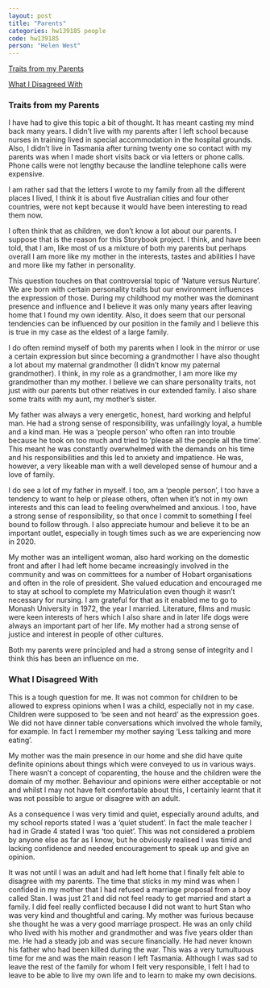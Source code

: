 ```yaml
---
layout: post
title: "Parents"
categories: hw139185 people
code: hw139185
person: "Helen West"
---
```


[Traits from my Parents](#traits-from-my-parents)

[What I Disagreed With](#what-i-disagreed-with)

### Traits from my Parents
I have had to give this topic a bit of thought. It has meant casting my mind back many years. I didn’t live with my parents after I left school because nurses in training lived in special accommodation in the hospital grounds. Also, I didn’t live in Tasmania after turning twenty one so contact with my parents was when I made short visits back or via letters or phone calls. Phone calls were not lengthy because the landline telephone calls were expensive.

I am rather sad that the letters I wrote to my family from all the different places I lived, I think it is about five Australian cities and four other countries, were not kept because it would have been interesting to read them now.

I often think that as children, we don’t know a lot about our parents. I suppose that is the reason for this Storybook project. I think, and have been told, that I am, like most of us a mixture of both my parents but perhaps overall I am more like my mother in the interests, tastes and abilities I have and more like my father in personality.

This question touches on that controversial topic of ‘Nature versus Nurture’. We are born with certain personality traits but our environment influences the expression of those. During my childhood my mother was the dominant presence and influence and I believe it was only many years after leaving home that I found my own identity. Also, it does seem that our personal tendencies can be influenced by our position in the family and I believe this is true in my case as the eldest of a large family.

I do often remind myself of both my parents when I look in the mirror or use a certain expression but since becoming a grandmother I have also thought a lot about my maternal grandmother (I didn’t know my paternal grandmother). I think, in my role as a grandmother, I am more like my grandmother than my mother. I believe we can share personality traits, not just with our parents but other relatives in our extended family. I also share some traits with my aunt, my mother’s sister.

My father was always a very energetic, honest, hard working and helpful man. He had a strong sense of responsibility, was unfailingly loyal, a humble and a kind man. He was a ‘people person’ who often ran into trouble because he took on too much and tried to ‘please all the people all the time’. This meant he was constantly overwhelmed with the demands on his time and his responsibilities and this led to anxiety and impatience. He was, however, a very likeable man with a well developed sense of humour and a love of family.

I do see a lot of my father in myself. I too, am a ‘people person’, I too have a tendency to want to help or please others, often when it’s not in my own interests and this can lead to feeling overwhelmed and anxious. I too, have a strong sense of responsibility, so that once I commit to something I feel bound to follow through. I also appreciate humour and believe it to be an important outlet, especially in tough times such as we are experiencing now in 2020.

My mother was an intelligent woman, also hard working on the domestic front and after I had left home became increasingly involved in the community and was on committees for a number of Hobart organisations and often in the role of president. She valued education and encouraged me to stay at school to complete my Matriculation even though it wasn’t necessary for nursing. I am grateful for that as it enabled me to go to Monash University in 1972, the year I married. Literature, films and music were keen interests of hers which I also share and in later life dogs were always an important part of her life. My mother had a strong sense of justice and interest in people of other cultures.


Both my parents were principled and had a strong sense of integrity and I think this has been an influence on me.

### What I Disagreed With

This is a tough question for me. It was not common for children to be allowed to express opinions when I was a child, especially not in my case.  Children were supposed to ‘be seen and not heard’ as the expression goes. We did not have dinner table conversations which involved the whole family, for example. In fact I remember my mother saying ‘Less talking and more eating’.
 
My mother was the main presence in our home and she did have quite definite opinions about things which were conveyed to us in various ways. There wasn’t a concept of coparenting, the house and the children were the domain of my mother. Behaviour and opinions were either acceptable or not and whilst I may not have felt comfortable about this, I certainly learnt that it was not possible to argue or disagree with an adult.
 
As a consequence I was very timid and quiet, especially around adults, and my school reports stated I was a ‘quiet student’. In fact the male teacher I had in Grade 4 stated I was ‘too quiet’. This was not considered a problem by anyone else as far as I know, but he obviously realised I was timid and lacking confidence and needed encouragement to speak up and give an opinion.
 
It was not until I was an adult and had left home that I finally felt able to disagree with my parents. The time that sticks in my mind was when I confided in my mother that I had refused a marriage proposal from a boy called Stan. I was just 21 and did not feel ready to get married and start a family. I did feel really conflicted because I did not want to hurt Stan who was very kind and thoughtful and caring. My mother was furious because she thought he was a very good marriage prospect. He was an only child who lived with his mother and grandmother and was five years older than me. He had a steady job and was secure financially. He had never known his father who had been killed during the war. This was a very tumultuous time for me and was the main reason I left Tasmania. Although I was sad to leave the rest of the family for whom I felt very responsible, I felt I had to leave to be able to live my own life and to learn to make my own decisions.
